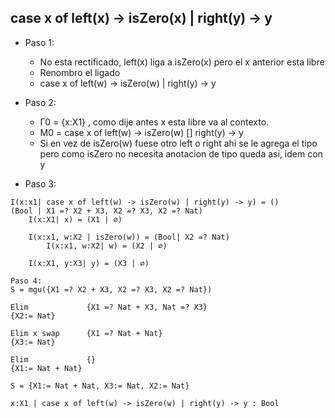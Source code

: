 ## case x of left(x) -> isZero(x) | right(y) -> y
- Paso 1:
    - No esta rectificado, left(x) liga a isZero(x) pero el x anterior esta libre
    - Renombro el ligado
    - case x of left(w) -> isZero(w) | right(y) -> y

- Paso 2: 
    - Γ0 = {x:X1} , como dije antes x esta libre va al contexto.
    - M0 = case x of left(w) -> isZero(w) [] right(y) -> y
    - Si en vez de isZero(w) fuese otro left o right ahi se le agrega el tipo pero como isZero no necesita anotacion de tipo queda asi, idem con y

- Paso 3:
```
I(x:x1| case x of left(w) -> isZero(w) | right(y) -> y) = ()
(Bool | X1 =? X2 + X3, X2 =? X3, X2 =? Nat)
    I(x:X1| x) = (X1 | ∅)

    I(x:x1, w:X2 | isZero(w)) = (Bool| X2 =? Nat)
        I(x:x1, w:X2| w) = (X2 | ∅)

    I(x:X1, y:X3| y) = (X3 | ∅)
        
Paso 4:
S = mgu({X1 =? X2 + X3, X2 =? X3, X2 =? Nat})

Elim             {X1 =? Nat + X3, Nat =? X3}
{X2:= Nat}

Elim x swap      {X1 =? Nat + Nat}    
{X3:= Nat}

Elim             {}
{X1:= Nat + Nat}

S = {X1:= Nat + Nat, X3:= Nat, X2:= Nat}

x:X1 | case x of left(w) -> isZero(w) | right(y) -> y : Bool
```